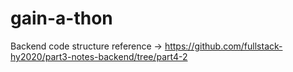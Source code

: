 # gain-a-thon





Backend code structure reference -> https://github.com/fullstack-hy2020/part3-notes-backend/tree/part4-2